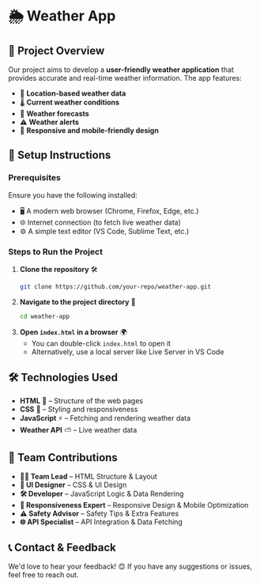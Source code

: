 # 🌦️ Weather App

## 📌 Project Overview
Our project aims to develop a **user-friendly weather application** that provides accurate and real-time weather information. The app features:

- 📍 **Location-based weather data**
- 🌡️ **Current weather conditions**
- 📅 **Weather forecasts**
- ⚠️ **Weather alerts**
- 🎨 **Responsive and mobile-friendly design**

## 🚀 Setup Instructions

### Prerequisites
Ensure you have the following installed:
- 🖥️ A modern web browser (Chrome, Firefox, Edge, etc.)
- 🌐 Internet connection (to fetch live weather data)
- ⚙️ A simple text editor (VS Code, Sublime Text, etc.)

### Steps to Run the Project
1. **Clone the repository** 🛠️
   ```sh
   git clone https://github.com/your-repo/weather-app.git
   ```
2. **Navigate to the project directory** 📂
   ```sh
   cd weather-app
   ```
3. **Open `index.html` in a browser** 🌍
   - You can double-click `index.html` to open it
   - Alternatively, use a local server like Live Server in VS Code

## 🛠️ Technologies Used
- **HTML** 📜 – Structure of the web pages
- **CSS** 🎨 – Styling and responsiveness
- **JavaScript** ⚡ – Fetching and rendering weather data
- **Weather API** ⛅ – Live weather data

## 👥 Team Contributions
- **🧑‍💻 Team Lead** – HTML Structure & Layout
- **🎨 UI Designer** – CSS & UI Design
- **🛠️ Developer** – JavaScript Logic & Data Rendering
- **📱 Responsiveness Expert** – Responsive Design & Mobile Optimization
- **⚠️ Safety Advisor** – Safety Tips & Extra Features
- **🌐 API Specialist** – API Integration & Data Fetching

## 📞 Contact & Feedback
We'd love to hear your feedback! 😊 If you have any suggestions or issues, feel free to reach out.



